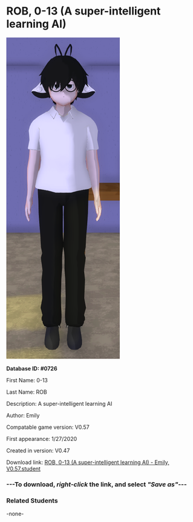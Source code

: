 # ROB, 0-13 (A super-intelligent learning AI)

<img src="../../Files/Images/ROB, 0-13 (A super-intelligent learning AI).png" title="ROB, 0-13 (A super-intelligent learning AI) - Emily, V0.57">

**Database ID: #0726**

First Name: 0-13

Last Name: ROB

Description: A super-intelligent learning AI

Author: Emily

Compatable game version: V0.57

First appearance: 1/27/2020

Created in version: V0.47

Download link: <a href="https://raw.githubusercontent.com/Arbiter1223/Daigaku-Gurashi-Custom-Students/master/Files/Student%20Files/ROB%2C%200-13%20(A%20super-intelligent%20learning%20AI)%20-%20Emily%2C%20V0.57.student">ROB, 0-13 (A super-intelligent learning AI) - Emily, V0.57.student</a>

### ---**To download, _right-click_ the link, and select _"Save as"_**---

### Related Students

-none-

